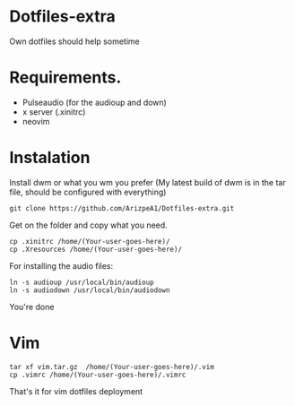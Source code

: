 # Dotfiles-extra
Own dotfiles should help sometime
# Requirements.
- Pulseaudio (for the audioup and down)
- x server (.xinitrc)
- neovim

# Instalation
Install dwm or what you wm you prefer (My latest build of dwm is in the tar file, should be configured with everything)

    git clone https://github.com/ArizpeA1/Dotfiles-extra.git
    
Get on the folder and copy what you need.

    cp .xinitrc /home/(Your-user-goes-here)/
    cp .Xresources /home/(Your-user-goes-here)/
    
For installing the audio files:

    ln -s audioup /usr/local/bin/audioup
    ln -s audiodown /usr/local/bin/audiodown
    
You're done
    
# Vim

    tar xf vim.tar.gz  /home/(Your-user-goes-here)/.vim
    cp .vimrc /home/(Your-user-goes-here)/.vimrc
    
 That's it for vim dotfiles deployment
